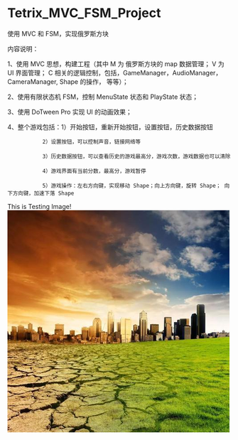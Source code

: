 # Tetrix_MVC_FSM_Project
使用 MVC 和 FSM，实现俄罗斯方块

内容说明：

1、使用 MVC 思想，构建工程（其中 M 为 俄罗斯方块的 map 数据管理； V 为 UI 界面管理； C 相关的逻辑控制，包括，GameManager，AudioManager，CameraManager, Shape 的操作， 等等）；

2、使用有限状态机 FSM，控制 MenuState 状态和 PlayState 状态；

3、使用 DoTween Pro 实现 UI 的动画效果；

4、整个游戏包括：1）开始按钮，重新开始按钮，设置按钮，历史数据按钮

               2）设置按钮，可以控制声音，链接网络等
                
               3）历史数据按钮，可以查看历史的游戏最高分，游戏次数，游戏数据也可以清除
               
               4）游戏界面有当前分数，最高分，游戏暂停
               
               5）游戏操作：左右方向键，实现移动 Shape；向上方向键，旋转 Shape； 向下方向键，加速下落 Shape
               
               
This is Testing Image!
![image](https://github.com/XANkui/Tetrix_MVC_FSM_Project/blob/master/ReadMeImagesManageFolder/M1000_001.jpg)

